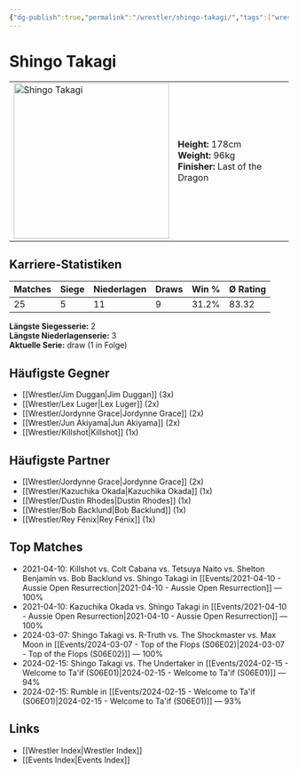 ```yaml
---
{"dg-publish":true,"permalink":"/wrestler/shingo-takagi/","tags":["wrestler"],"noteIcon":"","created":"2025-08-11T09:33:21.070+02:00"}
---
```



# Shingo Takagi

<table>
<tr>
<td><img src="Shingo Takagi.png" width="280" alt="Shingo Takagi"></td>
<td>
<b>Height:</b> 178cm<br>
<b>Weight:</b> 96kg<br>
<b>Finisher:</b> Last of the Dragon<br>
</td>
</tr>
</table>

## Karriere-Statistiken

| Matches | Siege | Niederlagen | Draws | Win % | Ø Rating |
|---------|-------|-------------|-------|-------|-----------|
| 25 | 5 | 11 | 9 | 31.2% | 83.32 |

**Längste Siegesserie:** 2<br>**Längste Niederlagenserie:** 3<br>**Aktuelle Serie:** draw (1 in Folge)


## Häufigste Gegner
- [[Wrestler/Jim Duggan\|Jim Duggan]] (3x)
- [[Wrestler/Lex Luger\|Lex Luger]] (2x)
- [[Wrestler/Jordynne Grace\|Jordynne Grace]] (2x)
- [[Wrestler/Jun Akiyama\|Jun Akiyama]] (2x)
- [[Wrestler/Killshot\|Killshot]] (1x)

## Häufigste Partner
- [[Wrestler/Jordynne Grace\|Jordynne Grace]] (2x)
- [[Wrestler/Kazuchika Okada\|Kazuchika Okada]] (1x)
- [[Wrestler/Dustin Rhodes\|Dustin Rhodes]] (1x)
- [[Wrestler/Bob Backlund\|Bob Backlund]] (1x)
- [[Wrestler/Rey Fénix\|Rey Fénix]] (1x)

## Top Matches
- 2021-04-10: Killshot vs. Colt Cabana vs. Tetsuya Naito vs. Shelton Benjamin vs. Bob Backlund vs. Shingo Takagi in [[Events/2021-04-10 - Aussie Open Resurrection\|2021-04-10 - Aussie Open Resurrection]] — 100%
- 2021-04-10: Kazuchika Okada vs. Shingo Takagi in [[Events/2021-04-10 - Aussie Open Resurrection\|2021-04-10 - Aussie Open Resurrection]] — 100%
- 2024-03-07: Shingo Takagi vs. R-Truth vs. The Shockmaster vs. Max Moon in [[Events/2024-03-07 - Top of the Flops (S06E02)\|2024-03-07 - Top of the Flops (S06E02)]] — 100%
- 2024-02-15: Shingo Takagi vs. The Undertaker in [[Events/2024-02-15 - Welcome to Ta'if (S06E01)\|2024-02-15 - Welcome to Ta'if (S06E01)]] — 94%
- 2024-02-15: Rumble in [[Events/2024-02-15 - Welcome to Ta'if (S06E01)\|2024-02-15 - Welcome to Ta'if (S06E01)]] — 93%

## Links
- [[Wrestler Index\|Wrestler Index]]
- [[Events Index\|Events Index]]
